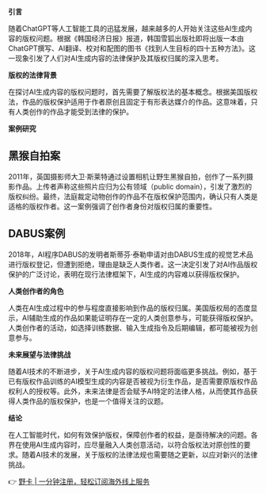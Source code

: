 **引言**

随着ChatGPT等人工智能工具的迅猛发展，越来越多的人开始关注这些AI生成内容的版权问题。根据《韩国经济日报》报道，韩国雪狐出版社即将出版一本由ChatGPT撰写、AI翻译、校对和配图的图书《找到人生目标的四十五种方法》。这一现象引发了人们对AI生成内容的法律保护及其版权归属的深入思考。

**版权的法律背景**

在探讨AI生成内容的版权问题时，首先需要了解版权法的基本概念。根据美国版权法，作品的版权保护适用于作者原创且固定于有形表达媒介的作品。这意味着，只有人类创作的作品才能受到法律的保护。

**案例研究**

## 黑猴自拍案

2011年，英国摄影师大卫·斯莱特通过设置相机让野生黑猴自拍，创作了一系列摄影作品。上传者声称这些照片应归为公有领域（public domain），引发了激烈的版权纠纷。最终，法庭裁定动物创作的作品不在版权保护范围内，确认只有人类是适格的版权作者。这一案例强调了创作者身份对版权归属的重要性。

## DABUS案例

2018年，AI程序DABUS的发明者斯蒂芬·泰勒申请对由DABUS生成的视觉艺术品进行版权登记，但遭到拒绝，理由是缺乏人类作者。这一决定引发了对AI作品版权保护的广泛讨论，表明在现行法律框架下，AI生成的内容难以获得版权保护。

**人类创作者的角色**

人类在AI生成过程中的参与程度直接影响到作品的版权归属。美国版权局的态度显示，AI辅助生成的作品如果能证明存在一定的人类创意参与，可能获得版权保护。人类创作者的活动，如选择训练数据、输入生成指令及后期编辑，都可能被视为创意参与。

**未来展望与法律挑战**

随着AI技术的不断进步，关于AI生成内容的版权问题将面临更多挑战。例如，基于已有版权作品训练的AI模型生成的内容是否被视为衍生作品，是否需要原版权作品权利人的授权等。此外，未来法律是否会赋予AI特定的法律人格，从而使其作品获得人类作品的版权保护，也是一个值得关注的议题。

**结论**

在人工智能时代，如何有效保护版权，保障创作者的权益，是亟待解决的问题。各界在使用AI生成内容时，应尽量融入人类创意活动，以符合版权法对原创性的要求。随着AI技术的发展，关于版权的法律法规也需要随之更新，以应对新兴的法律挑战。

👉 [野卡 | 一分钟注册，轻松订阅海外线上服务](https://bit.ly/bewildcard)